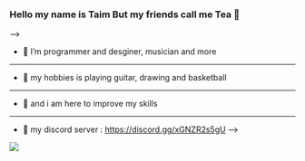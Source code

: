 ### Hello my name is Taim But my friends call me Tea 👋



-->
- 🔭 I’m programmer and desginer, musician and more  
-------------------------------------------------------------- 
- 💬 my hobbies is playing guitar, drawing and basketball  
-------------------------------------------------------------- 
- 💬 and i am here to improve my skills  
-------------------------------------------------------------- 
- 👾 my discord server : https://discord.gg/xGNZR2s5gU
-->




<image src="https://github-readme-stats.vercel.app/api?username=TEA24&&show_icons=true&title_color=ffffff&icon_color=bb2acf&text_color=daf7dc&bg_color=151515">

